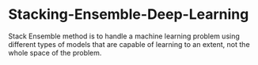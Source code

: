 # Stacking-Ensemble-Deep-Learning
Stack Ensemble method is to handle a machine learning problem using different types of models that are capable of learning to an extent, not the whole space of the problem.
